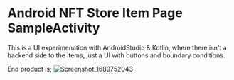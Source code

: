 # Android NFT Store Item Page SampleActivity

This is a UI experimenation with AndroidStudio & Kotlin, where there isn't a backend side to the items, just a UI with buttons and boundary conditions.

End product is;
![Screenshot_1689752043](https://github.com/ecvsgl/AndroidNFTStoreItemPage/assets/107360095/eff30581-0819-4c56-9589-3a7bc6ded999)
